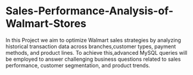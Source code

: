 # Sales-Performance-Analysis-of-Walmart-Stores
In this Project we aim to optimize Walmart sales strategies by analyzing historical transaction data across branches,customer types, payment methods, and product lines. To achieve this,advanced MySQL queries will be
employed to answer challenging business questions related to sales performance, customer segmentation, and
product trends.
